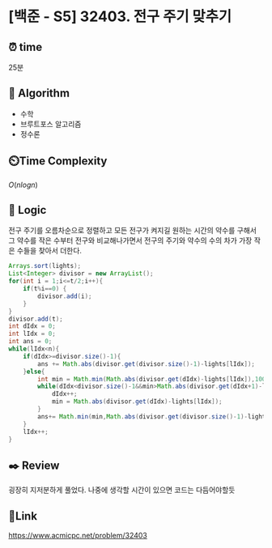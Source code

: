 # [백준 - S5] 32403. 전구 주기 맞추기

## ⏰ **time**

25분

## :pushpin: **Algorithm**

- 수학
- 브루트포스 알고리즘
- 정수론

## ⏲️**Time Complexity**

$O(nlogn)$

## :round_pushpin: **Logic**
전구 주기를 오름차순으로 정렬하고 모든 전구가 켜지길 원하는 시간의 약수를 구해서 그 약수를 작은 수부터 전구와 비교해나가면서 전구의 주기와 약수의 수의 차가 가장 작은 수들을 찾아서 더한다.
```java
Arrays.sort(lights);
List<Integer> divisor = new ArrayList();
for(int i = 1;i<=t/2;i++){
    if(t%i==0) {
        divisor.add(i);
    }
}
divisor.add(t);
int dIdx = 0;
int lIdx = 0;
int ans = 0;
while(lIdx<n){
    if(dIdx>=divisor.size()-1){
        ans += Math.abs(divisor.get(divisor.size()-1)-lights[lIdx]);
    }else{
        int min = Math.min(Math.abs(divisor.get(dIdx)-lights[lIdx]),10000);
        while(dIdx<divisor.size()-1&&min>Math.abs(divisor.get(dIdx+1)-lights[lIdx])){
            dIdx++;
            min = Math.abs(divisor.get(dIdx)-lights[lIdx]);
        }
        ans+= Math.min(min,Math.abs(divisor.get(divisor.size()-1)-lights[lIdx]));
    }
    lIdx++;
}
```  
## :black_nib: **Review**
굉장히 지저분하게 풀었다. 나중에 생각할 시간이 있으면 코드는 다듬어야할듯

## 📡**Link**

https://www.acmicpc.net/problem/32403
